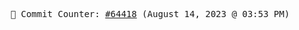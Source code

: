 <p align="center">
    <samp>
        📮 Commit Counter: <a href="https://github.com/Javascript-void0/Javascript-void0/commits/main">#64418</a> (August 14, 2023 @ 03:53 PM)
    </samp>
</p>